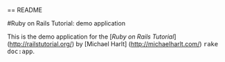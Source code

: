 == README

#Ruby on Rails Tutorial: demo application

This is the demo application for the [*Ruby on Rails Tutorial*] (http://railstutorial.org/) by [Michael Harlt] (http://michaelharlt.com/)
<tt>rake doc:app</tt>.
